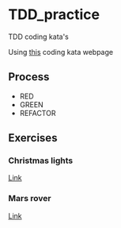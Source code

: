 # TDD_practice
TDD coding kata's

Using [this](https://kata-log.rocks/) coding kata webpage

## Process
- RED
- GREEN
- REFACTOR

## Exercises
### Christmas lights
[Link](https://kata-log.rocks/christmas-lights-kata)

### Mars rover
[Link](https://kata-log.rocks/mars-rover-kata)